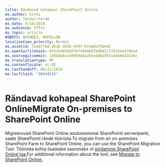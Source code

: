```yaml
---
title: Rändavad kohapeal SharePoint Online
ms.author: kirks
author: Techwriter40
ms.date: 9/10/2018
ms.audience: ITPro
ms.topic: article
ROBOTS: NOINDEX, NOFOLLOW
localization_priority: Normal
ms.assetid: 7ae8ff6d-db1b-403b-9707-6fe6da75be92
ms.openlocfilehash: 07b35405b6078f4940b87bd0d1c576164a478bad
ms.sourcegitcommit: 1d98db8acb9959aba3b5e308a567ade6b62da56c
ms.translationtype: MT
ms.contentlocale: et-EE
ms.lasthandoff: 08/22/2019
ms.locfileid: "36544535"
---
```

# <a name="migrate-on-premises-to-sharepoint-online"></a><span data-ttu-id="61ff4-102">Rändavad kohapeal SharePoint Online</span><span class="sxs-lookup"><span data-stu-id="61ff4-102">Migrate On-premises to SharePoint Online</span></span>

<span data-ttu-id="61ff4-103">Migreeruvad SharePoint Online asutusesisese SharePointi serveriparki, saate SharePointi rände tööriista.</span><span class="sxs-lookup"><span data-stu-id="61ff4-103">To migrate from an on-premises SharePoint Farm to SharePoint Online, you can use the SharePoint Migration Tool.</span></span> <span data-ttu-id="61ff4-104">Tööriista kohta lisateabe saamiseks vt [siirdamine SharePoint Online'iga.](https://go.microsoft.com/fwlink/?linkid=2019574)</span><span class="sxs-lookup"><span data-stu-id="61ff4-104">For additional information about the tool, see [Migrate to SharePoint Online.](https://go.microsoft.com/fwlink/?linkid=2019574)</span></span>
  

